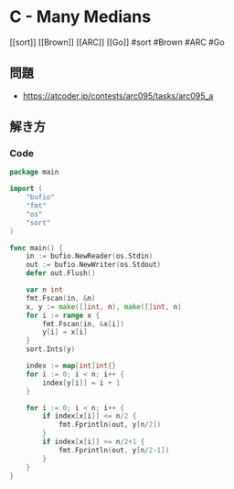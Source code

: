 # C - Many Medians
[[sort]] [[Brown]] [[ARC]] [[Go]]
#sort #Brown #ARC #Go 

## 問題
- https://atcoder.jp/contests/arc095/tasks/arc095_a

## 解き方
### Code
```go
package main

import (
	"bufio"
	"fmt"
	"os"
	"sort"
)

func main() {
	in := bufio.NewReader(os.Stdin)
	out := bufio.NewWriter(os.Stdout)
	defer out.Flush()

	var n int
	fmt.Fscan(in, &n)
	x, y := make([]int, n), make([]int, n)
	for i := range x {
		fmt.Fscan(in, &x[i])
		y[i] = x[i]
	}
	sort.Ints(y)

	index := map[int]int{}
	for i := 0; i < n; i++ {
		index[y[i]] = i + 1
	}

	for i := 0; i < n; i++ {
		if index[x[i]] <= n/2 {
			fmt.Fprintln(out, y[n/2])
		}
		if index[x[i]] >= n/2+1 {
			fmt.Fprintln(out, y[n/2-1])
		}
	}
}
```
